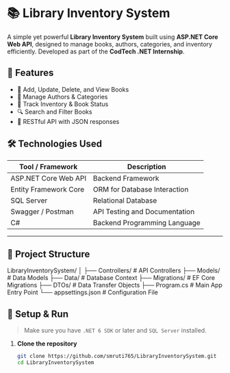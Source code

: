 # 📚 Library Inventory System

A simple yet powerful **Library Inventory System** built using **ASP.NET Core Web API**, designed to manage books, authors, categories, and inventory efficiently. Developed as part of the **CodTech .NET Internship**.


## 🚀 Features

- 📖 Add, Update, Delete, and View Books
- 👤 Manage Authors & Categories
- 🧾 Track Inventory & Book Status
- 🔍 Search and Filter Books
- 📡 RESTful API with JSON responses


## 🛠️ Technologies Used

| Tool / Framework      | Description                         |
|-----------------------|-------------------------------------|
| ASP.NET Core Web API  | Backend Framework                   |
| Entity Framework Core | ORM for Database Interaction        |
| SQL Server            | Relational Database                 |
| Swagger / Postman     | API Testing and Documentation       |
| C#                    | Backend Programming Language        |

---

## 📂 Project Structure
LibraryInventorySystem/
│
├── Controllers/ # API Controllers
├── Models/ # Data Models
├── Data/ # Database Context
├── Migrations/ # EF Core Migrations
├── DTOs/ # Data Transfer Objects
├── Program.cs # Main App Entry Point
└── appsettings.json # Configuration File

## 🔧 Setup & Run

> Make sure you have `.NET 6 SDK` or later and `SQL Server` installed.

1. **Clone the repository**
   ```bash
   git clone https://github.com/smruti765/LibraryInventorySystem.git
   cd LibraryInventorySystem
